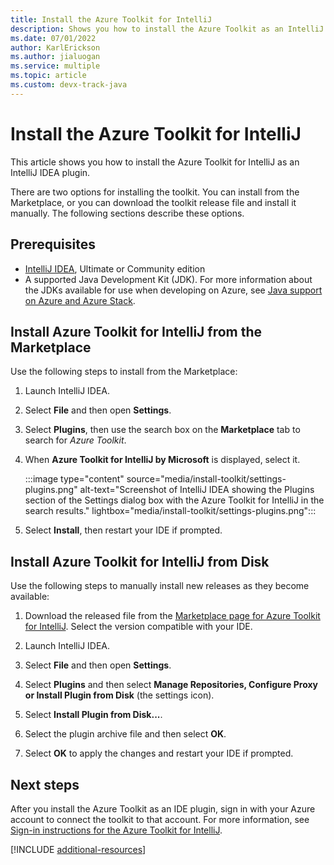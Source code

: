 ```yaml
---
title: Install the Azure Toolkit for IntelliJ
description: Shows you how to install the Azure Toolkit as an IntelliJ IDEA plugin.
ms.date: 07/01/2022
author: KarlErickson
ms.author: jialuogan
ms.service: multiple
ms.topic: article
ms.custom: devx-track-java
---
```


# Install the Azure Toolkit for IntelliJ

This article shows you how to install the Azure Toolkit for IntelliJ as an IntelliJ IDEA plugin.

There are two options for installing the toolkit. You can install from the Marketplace, or you can download the toolkit release file and install it manually. The following sections describe these options.

## Prerequisites

- [IntelliJ IDEA](https://www.jetbrains.com/idea/download/), Ultimate or Community edition
- A supported Java Development Kit (JDK). For more information about the JDKs available for use when developing on Azure, see [Java support on Azure and Azure Stack](../fundamentals/java-support-on-azure.md).

## Install Azure Toolkit for IntelliJ from the Marketplace

Use the following steps to install from the Marketplace:

1. Launch IntelliJ IDEA.

1. Select **File** and then open **Settings**.

1. Select **Plugins**, then use the search box on the **Marketplace** tab to search for *Azure Toolkit*.

1. When **Azure Toolkit for IntelliJ by Microsoft** is displayed, select it.

   :::image type="content" source="media/install-toolkit/settings-plugins.png" alt-text="Screenshot of IntelliJ IDEA showing the Plugins section of the Settings dialog box with the Azure Toolkit for IntelliJ in the search results." lightbox="media/install-toolkit/settings-plugins.png":::

1. Select **Install**, then restart your IDE if prompted.

## Install Azure Toolkit for IntelliJ from Disk

Use the following steps to manually install new releases as they become available:

1. Download the released file from the [Marketplace page for Azure Toolkit for IntelliJ](https://plugins.jetbrains.com/plugin/8053-azure-toolkit-for-intellij/versions). Select the version compatible with your IDE.

1. Launch IntelliJ IDEA.

1. Select **File** and then open **Settings**.

1. Select **Plugins** and then select **Manage Repositories, Configure Proxy or Install Plugin from Disk** (the settings icon).

1. Select **Install Plugin from Disk...**.

1. Select the plugin archive file and then select **OK**.

1. Select **OK** to apply the changes and restart your IDE if prompted.

## Next steps

After you install the Azure Toolkit as an IDE plugin, sign in with your Azure account to connect the toolkit to that account. For more information, see [Sign-in instructions for the Azure Toolkit for IntelliJ](sign-in-instructions.md).

[!INCLUDE [additional-resources](includes/additional-resources.md)]
